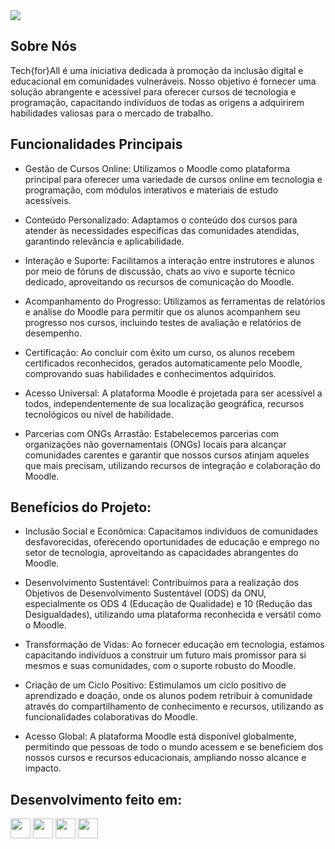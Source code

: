 <img src="REPOSITÓRIO DE BACK-END.png">

## Sobre Nós
Tech{for}All é uma iniciativa dedicada à promoção da inclusão digital e educacional em comunidades vulneráveis. Nosso objetivo é fornecer uma solução abrangente e acessível para oferecer cursos de tecnologia e programação, capacitando indivíduos de todas as origens a adquirirem habilidades valiosas para o mercado de trabalho.

## Funcionalidades Principais

- Gestão de Cursos Online: Utilizamos o Moodle como plataforma principal para oferecer uma variedade de cursos online em tecnologia e programação, com módulos interativos e materiais de estudo acessíveis.

- Conteúdo Personalizado: Adaptamos o conteúdo dos cursos para atender às necessidades específicas das comunidades atendidas, garantindo relevância e aplicabilidade.

- Interação e Suporte: Facilitamos a interação entre instrutores e alunos por meio de fóruns de discussão, chats ao vivo e suporte técnico dedicado, aproveitando os recursos de comunicação do Moodle.

- Acompanhamento do Progresso: Utilizamos as ferramentas de relatórios e análise do Moodle para permitir que os alunos acompanhem seu progresso nos cursos, incluindo testes de avaliação e relatórios de desempenho.

- Certificação: Ao concluir com êxito um curso, os alunos recebem certificados reconhecidos, gerados automaticamente pelo Moodle, comprovando suas habilidades e conhecimentos adquiridos.

- Acesso Universal: A plataforma Moodle é projetada para ser acessível a todos, independentemente de sua localização geográfica, recursos tecnológicos ou nível de habilidade.

- Parcerias com ONGs Arrastão: Estabelecemos parcerias com organizações não governamentais (ONGs) locais para alcançar comunidades carentes e garantir que nossos cursos atinjam aqueles que mais precisam, utilizando recursos de integração e colaboração do Moodle.

## Benefícios do Projeto:

- Inclusão Social e Econômica: Capacitamos indivíduos de comunidades desfavorecidas, oferecendo oportunidades de educação e emprego no setor de tecnologia, aproveitando as capacidades abrangentes do Moodle.

- Desenvolvimento Sustentável: Contribuímos para a realização dos Objetivos de Desenvolvimento Sustentável (ODS) da ONU, especialmente os ODS 4 (Educação de Qualidade) e 10 (Redução das Desigualdades), utilizando uma plataforma reconhecida e versátil como o Moodle.

- Transformação de Vidas: Ao fornecer educação em tecnologia, estamos capacitando indivíduos a construir um futuro mais promissor para si mesmos e suas comunidades, com o suporte robusto do Moodle.

- Criação de um Ciclo Positivo: Estimulamos um ciclo positivo de aprendizado e doação, onde os alunos podem retribuir à comunidade através do compartilhamento de conhecimento e recursos, utilizando as funcionalidades colaborativas do Moodle.

- Acesso Global: A plataforma Moodle está disponível globalmente, permitindo que pessoas de todo o mundo acessem e se beneficiem dos nossos cursos e recursos educacionais, ampliando nosso alcance e impacto.

## Desenvolvimento feito em:
<code><img height="32" src="https://img.shields.io/badge/springboot-008000?style=for-the-badge&logo=springboot&logoColor=white"/></code>
<code><img height="32" src="https://img.shields.io/badge/kotlin-993399?style=for-the-badge&logo=kotlin&logoColor=white"/></code>
<code><img height="32" src="https://img.shields.io/badge/restful%20api-0000FF?style=for-the-badge&logo=restful%20api&logoColor=white"/></code>
<code><img height="32" src="https://img.shields.io/badge/insomnia-8a2be2?style=for-the-badge&logo=insomnia&logoColor=white"/></code>

